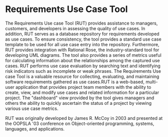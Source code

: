 # Requirements Use Case Tool

The Requirements Use case Tool (RUT) provides assistance to managers, customers, and developers in assessing the quality of use cases. In addition, RUT serves as a database repository for requirements developed as use cases. To ensure consistency, the tool provides a standard use case template to be used for all use case entry into the repository. Furthermore, RUT provides integration with Rational Rose, the industry-standard tool for developing UML diagrams. The tool also provides a series of metrics useful for calculating information about the relationships among the captured use cases. RUT performs use case evaluation by searching text and identifying risk indicators such as incomplete or weak phrases. The Requirements Use case Tool is a valuable resource for collecting, evaluating, and maintaining software requirements gathered as use cases.RUT is a web-based, multi-user application that provides project team members with the ability to create, view, and modify use cases and related information for a particular project. The "dashboard" view provided by the tool gives managers and others the ability to quickly ascertain the status of a project by viewing various use case metrics.

RUT was originally developed by James R. McCoy in 2003 and presented at the OOPSLA '03 conference on Object-oriented programming, systems, languages, and applications.
